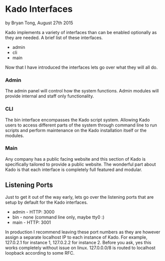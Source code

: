 # Kado Interfaces
by Bryan Tong, August 27th 2015

Kado implements a variety of interfaces than can be enabled optionally as they
are needed. A brief list of these interfaces.

* admin
* cli
* main

Now that I have introduced the interfaces lets go over what they will all do.

### Admin

The admin panel will control how the system functions. Admin modules will 
provide internal and staff only functionality.

### CLI

The bin interface encompasses the Kado script system. Allowing Kado users to
access different parts of the system through command line to run scripts
and perform maintenance on the Kado installation itself or the modules.

### Main

Any company has a public facing website and this section of Kado is specifically
tailored to provide a public website. The wonderful part about Kado is that
each interface is completely full featured and modular.

## Listening Ports

Just to get it out of the way early, lets go over the listening ports that
are setup by default for the Kado interfaces.

* admin - HTTP: 3000
* bin - none (command line only, maybe tty0 :)
* main - HTTP: 3001

In production I recommend leaving these port numbers as they are however
assign a separate localhost IP to each instance of Kado. For example,
127.0.2.1 for instance 1, 127.0.2.2 for instance 2. Before you ask, yes this
works completely without issue on linux. 127.0.0.0/8 is routed to localhost
loopback according to some RFC.
